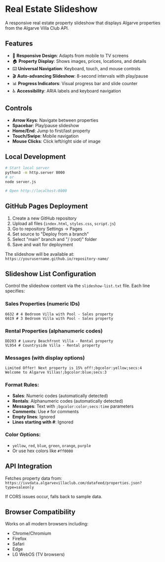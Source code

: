 # Real Estate Slideshow

A responsive real estate property slideshow that displays Algarve properties from the Algarve Villa Club API.

## Features

- 📱 **Responsive Design**: Adapts from mobile to TV screens
- 🏠 **Property Display**: Shows images, prices, locations, and details
- ⌨️ **Universal Navigation**: Keyboard, touch, and mouse controls
- 🎬 **Auto-advancing Slideshow**: 8-second intervals with play/pause
- 📊 **Progress Indicators**: Visual progress bar and slide counter
- ♿ **Accessibility**: ARIA labels and keyboard navigation

## Controls

- **Arrow Keys**: Navigate between properties
- **Spacebar**: Play/pause slideshow
- **Home/End**: Jump to first/last property
- **Touch/Swipe**: Mobile navigation
- **Mouse Clicks**: Click left/right side of image

## Local Development

```bash
# Start local server
python3 -m http.server 8000
# or
node server.js

# Open http://localhost:8000
```

## GitHub Pages Deployment

1. Create a new GitHub repository
2. Upload all files (`index.html`, `styles.css`, `script.js`)
3. Go to repository Settings → Pages
4. Set source to "Deploy from a branch"
5. Select "main" branch and "/ (root)" folder
6. Save and wait for deployment

The slideshow will be available at: `https://yourusername.github.io/repository-name/`

## Slideshow List Configuration

Control the slideshow content via the `slideshow-list.txt` file. Each line specifies:

### Sales Properties (numeric IDs)
```
6632 # 4 Bedroom Villa with Pool - Sales property
6619 # 3 Bedroom Villa with Pool - Sales property
```

### Rental Properties (alphanumeric codes)
```
DD203 # Luxury Beachfront Villa - Rental property
VL954 # Countryside Villa - Rental property
```

### Messages (with display options)
```
Limited Offer! Next property is 15% off!;bgcolor:yellow;secs:4
Welcome to Algarve Villas!;bgcolor:blue;secs:3
```

### Format Rules:
- **Sales**: Numeric codes (automatically detected)
- **Rentals**: Alphanumeric codes (automatically detected)
- **Messages**: Text with `;bgcolor:color;secs:time` parameters
- **Comments**: Use `#` for comments
- **Empty lines**: Ignored
- **Lines starting with #**: Ignored

### Color Options:
- `yellow`, `red`, `blue`, `green`, `orange`, `purple`
- Or use hex colors like `#ff0000`

## API Integration

Fetches property data from: `https://ivvdata.algarvevillaclub.com/datafeed/properties.json?type=saleonly`

If CORS issues occur, falls back to sample data.

## Browser Compatibility

Works on all modern browsers including:
- Chrome/Chromium
- Firefox
- Safari
- Edge
- LG WebOS (TV browsers)